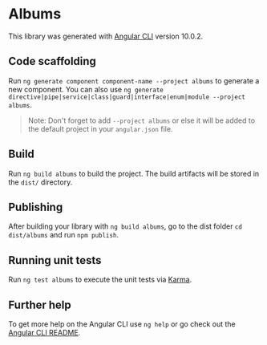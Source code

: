 # Albums

This library was generated with [Angular CLI](https://github.com/angular/angular-cli) version 10.0.2.

## Code scaffolding

Run `ng generate component component-name --project albums` to generate a new component. You can also use `ng generate directive|pipe|service|class|guard|interface|enum|module --project albums`.
> Note: Don't forget to add `--project albums` or else it will be added to the default project in your `angular.json` file. 

## Build

Run `ng build albums` to build the project. The build artifacts will be stored in the `dist/` directory.

## Publishing

After building your library with `ng build albums`, go to the dist folder `cd dist/albums` and run `npm publish`.

## Running unit tests

Run `ng test albums` to execute the unit tests via [Karma](https://karma-runner.github.io).

## Further help

To get more help on the Angular CLI use `ng help` or go check out the [Angular CLI README](https://github.com/angular/angular-cli/blob/master/README.md).
